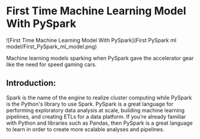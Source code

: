 # First Time Machine Learning Model With PySpark

![First Time Machine Learning Model With PySpark](First PySpark ml model/First_PySpark_ml_model.png)

Machine learning models sparking when PySpark gave the accelerator gear like the need for speed gaming cars.

## Introduction: 

Spark is the name of the engine to realize cluster computing while PySpark is the Python's library to use Spark.
PySpark is a great language for performing exploratory data analysis at scale, building machine learning pipelines, and creating ETLs for a data platform. 
If you’re already familiar with Python and libraries such as Pandas, then PySpark is a great language to learn in order to create more scalable analyses and pipelines.

